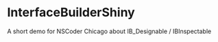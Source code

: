 InterfaceBuilderShiny
=====================

A short demo for NSCoder Chicago about IB_Designable / IBInspectable
